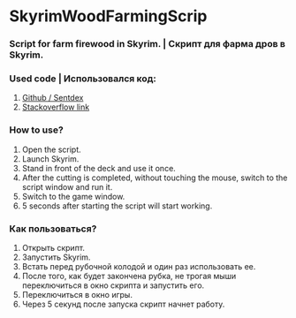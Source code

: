 # SkyrimWoodFarmingScrip
### Script for farm firewood in Skyrim. | Скрипт для фарма дров в Skyrim.
### Used code | Использовался код:
1. [Github / Sentdex](https://github.com/Sentdex/pygta5/blob/master/directkeys.py)
2. [Stackoverflow link](https://stackoverflow.com/questions/50601200/pyhon-directinput-mouse-relative-moving-act-not-as-expected)
### How to use?
1. Open the script.
2. Launch Skyrim.
3. Stand in front of the deck and use it once.
4. After the cutting is completed, without touching the mouse, switch to the script window and run it.
5. Switch to the game window.
6. 5 seconds after starting the script will start working.
### Как пользоваться?
1. Открыть скрипт.
2. Запустить Skyrim.
3. Встать перед рубочной колодой и один раз использовать ее.
4. После того, как будет закончена рубка, не трогая мыши переключиться в окно скрипта и запустить его.
5. Переключиться в окно игры.
6. Через 5 секунд после запуска скрипт начнет работу.
